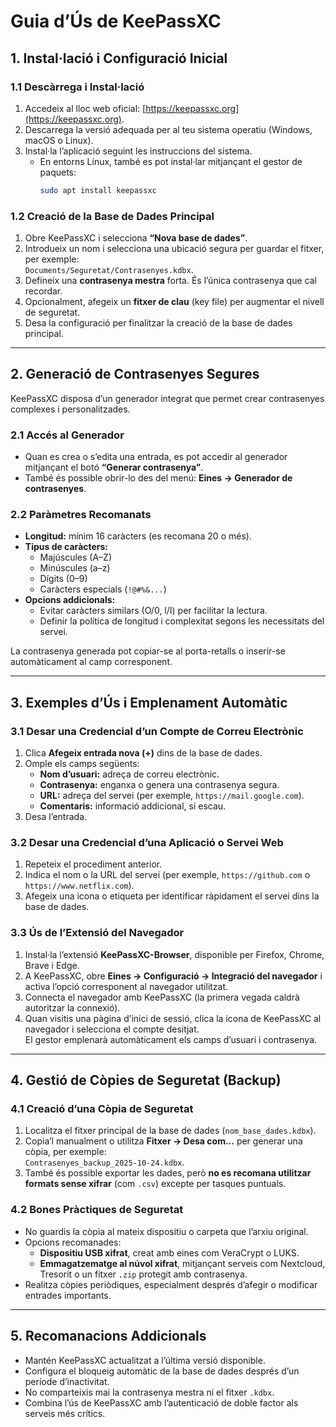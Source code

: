 # Guia d’Ús de KeePassXC

## 1. Instal·lació i Configuració Inicial

### 1.1 Descàrrega i Instal·lació
1. Accedeix al lloc web oficial: [https://keepassxc.org](https://keepassxc.org).  
2. Descarrega la versió adequada per al teu sistema operatiu (Windows, macOS o Linux).  
3. Instal·la l’aplicació seguint les instruccions del sistema.  
   - En entorns Linux, també es pot instal·lar mitjançant el gestor de paquets:
     ```bash
     sudo apt install keepassxc
     ```

### 1.2 Creació de la Base de Dades Principal
1. Obre KeePassXC i selecciona **“Nova base de dades”**.  
2. Introdueix un nom i selecciona una ubicació segura per guardar el fitxer, per exemple:  
   `Documents/Seguretat/Contrasenyes.kdbx`.  
3. Defineix una **contrasenya mestra** forta. És l’única contrasenya que cal recordar.  
4. Opcionalment, afegeix un **fitxer de clau** (key file) per augmentar el nivell de seguretat.  
5. Desa la configuració per finalitzar la creació de la base de dades principal.

---

## 2. Generació de Contrasenyes Segures

KeePassXC disposa d’un generador integrat que permet crear contrasenyes complexes i personalitzades.

### 2.1 Accés al Generador
- Quan es crea o s’edita una entrada, es pot accedir al generador mitjançant el botó **“Generar contrasenya”**.  
- També és possible obrir-lo des del menú: **Eines → Generador de contrasenyes**.

### 2.2 Paràmetres Recomanats
- **Longitud:** mínim 16 caràcters (es recomana 20 o més).  
- **Tipus de caràcters:**  
  - Majúscules (A–Z)  
  - Minúscules (a–z)  
  - Dígits (0–9)  
  - Caràcters especials (`!@#%&...`)  
- **Opcions addicionals:**  
  - Evitar caràcters similars (O/0, l/I) per facilitar la lectura.  
  - Definir la política de longitud i complexitat segons les necessitats del servei.  

La contrasenya generada pot copiar-se al porta-retalls o inserir-se automàticament al camp corresponent.

---

## 3. Exemples d’Ús i Emplenament Automàtic

### 3.1 Desar una Credencial d’un Compte de Correu Electrònic
1. Clica **Afegeix entrada nova (+)** dins de la base de dades.  
2. Omple els camps següents:
   - **Nom d’usuari:** adreça de correu electrònic.  
   - **Contrasenya:** enganxa o genera una contrasenya segura.  
   - **URL:** adreça del servei (per exemple, `https://mail.google.com`).  
   - **Comentaris:** informació addicional, si escau.  
3. Desa l’entrada.

### 3.2 Desar una Credencial d’una Aplicació o Servei Web
1. Repeteix el procediment anterior.  
2. Indica el nom o la URL del servei (per exemple, `https://github.com` o `https://www.netflix.com`).  
3. Afegeix una icona o etiqueta per identificar ràpidament el servei dins la base de dades.

### 3.3 Ús de l’Extensió del Navegador
1. Instal·la l’extensió **KeePassXC-Browser**, disponible per Firefox, Chrome, Brave i Edge.  
2. A KeePassXC, obre **Eines → Configuració → Integració del navegador** i activa l’opció corresponent al navegador utilitzat.  
3. Connecta el navegador amb KeePassXC (la primera vegada caldrà autoritzar la connexió).  
4. Quan visitis una pàgina d’inici de sessió, clica la icona de KeePassXC al navegador i selecciona el compte desitjat.  
   El gestor emplenarà automàticament els camps d’usuari i contrasenya.

---

## 4. Gestió de Còpies de Seguretat (Backup)

### 4.1 Creació d’una Còpia de Seguretat
1. Localitza el fitxer principal de la base de dades (`nom_base_dades.kdbx`).  
2. Copia’l manualment o utilitza **Fitxer → Desa com...** per generar una còpia, per exemple:  
   `Contrasenyes_backup_2025-10-24.kdbx`.  
3. També és possible exportar les dades, però **no es recomana utilitzar formats sense xifrar** (com `.csv`) excepte per tasques puntuals.

### 4.2 Bones Pràctiques de Seguretat
- No guardis la còpia al mateix dispositiu o carpeta que l’arxiu original.  
- Opcions recomanades:
  - **Dispositiu USB xifrat**, creat amb eines com VeraCrypt o LUKS.  
  - **Emmagatzematge al núvol xifrat**, mitjançant serveis com Nextcloud, Tresorit o un fitxer `.zip` protegit amb contrasenya.  
- Realitza còpies periòdiques, especialment després d’afegir o modificar entrades importants.  

---

## 5. Recomanacions Addicionals
- Mantén KeePassXC actualitzat a l’última versió disponible.  
- Configura el bloqueig automàtic de la base de dades després d’un període d’inactivitat.  
- No comparteixis mai la contrasenya mestra ni el fitxer `.kdbx`.  
- Combina l’ús de KeePassXC amb l’autenticació de doble factor als serveis més crítics.

